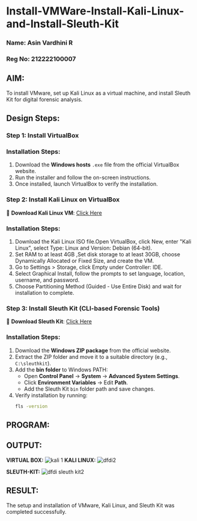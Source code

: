 # Install-VMWare-Install-Kali-Linux-and-Install-Sleuth-Kit
### Name: Asin Vardhini R
### Reg No: 212222100007
## AIM:

To install VMware, set up Kali Linux as a virtual machine, and install Sleuth Kit for digital forensic analysis.

## **Design Steps:**

### **Step 1: Install  VirtualBox**

### **Installation Steps:**
1. Download the **Windows hosts** `.exe` file from the official VirtualBox website.  
2. Run the installer and follow the on-screen instructions.  
3. Once installed, launch VirtualBox to verify the installation.


### **Step 2: Install Kali Linux on VirtualBox**
🔗 **Download Kali Linux VM**: [Click Here](https://www.kali.org/get-kali/#kali-virtual-machines)  

### **Installation Steps:**
1. Download the Kali Linux ISO file.Open VirtualBox, click New, enter "Kali Linux", select Type: Linux and Version: Debian (64-bit).  
2. Set RAM to at least 4GB ,Set disk storage to at least 30GB, choose Dynamically Allocated or Fixed Size, and create the VM. 
3. Go to Settings > Storage, click Empty under Controller: IDE. 
4. Select Graphical Install, follow the prompts to set language, location, username, and password.
5. Choose Partitioning Method (Guided - Use Entire Disk) and wait for installation to complete.


### **Step 3: Install Sleuth Kit (CLI-based Forensic Tools)**
🔗 **Download Sleuth Kit**: [Click Here](https://sleuthkit.org/download.php)  

### **Installation Steps:**
1. Download the **Windows ZIP package** from the official website.  
2. Extract the ZIP folder and move it to a suitable directory (e.g., `C:\sleuthkit`).  
3. Add the **bin folder** to Windows PATH:
   - Open **Control Panel** → **System** → **Advanced System Settings**.  
   - Click **Environment Variables** → Edit **Path**.  
   - Add the Sleuth Kit `bin` folder path and save changes.  
4. Verify installation by running:
   ```sh
   fls -version

## PROGRAM:

## OUTPUT:
**VIRTUAL BOX:**
![kali 1](https://github.com/user-attachments/assets/dcb91a2b-c783-498a-be31-fb953430a38d)
**KALI LINUX:**
![dfdi2](https://github.com/user-attachments/assets/7277077e-5455-4867-a062-275a0b187367)

**SLEUTH-KIT:**
![dfdi sleuth kit2](https://github.com/user-attachments/assets/1644ac29-a76a-4e74-b3c5-7b8874824322)

## RESULT:
The setup and installation of VMware, Kali Linux, and Sleuth Kit was completed successfully.
